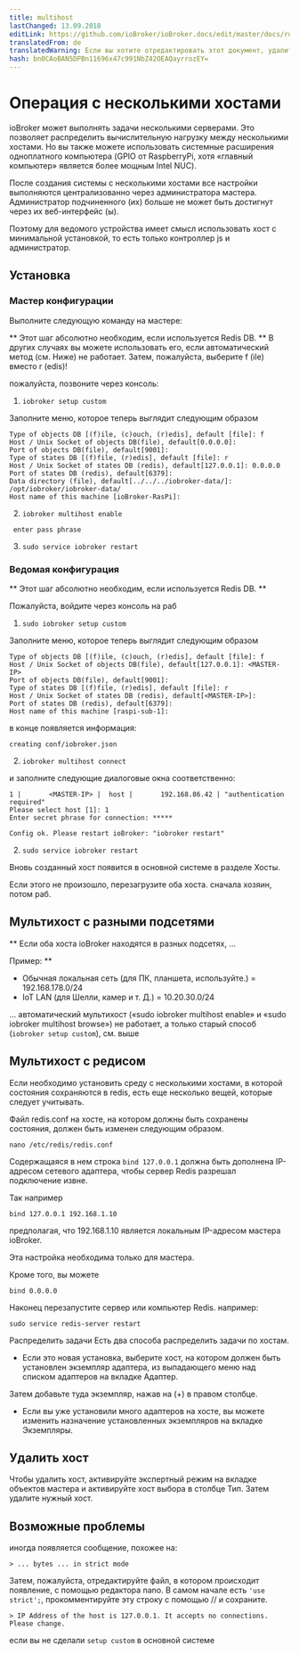 ```yaml
---
title: multihost
lastChanged: 13.09.2018
editLink: https://github.com/ioBroker/ioBroker.docs/edit/master/docs/ru/config/multihost.md
translatedFrom: de
translatedWarning: Если вы хотите отредактировать этот документ, удалите поле «translationFrom», в противном случае этот документ будет снова автоматически переведен
hash: bn0CAoBAN5DPBn11696x47c991NbZ42OEAQayrrozEY=
---
```

# Операция с несколькими хостами
ioBroker может выполнять задачи несколькими серверами. Это позволяет распределить вычислительную нагрузку между несколькими хостами.
Но вы также можете использовать системные расширения одноплатного компьютера (GPIO от RaspberryPi, хотя «главный компьютер» является более мощным Intel NUC).

После создания системы с несколькими хостами все настройки выполняются централизованно через администратора мастера. Администратор подчиненного (их) больше не может быть достигнут через их веб-интерфейс (ы).

Поэтому для ведомого устройства имеет смысл использовать хост с минимальной установкой, то есть только контроллер js и администратор.

## Установка
### Мастер конфигурации
Выполните следующую команду на мастере:

** Этот шаг абсолютно необходим, если используется Redis DB. ** В других случаях вы можете использовать его, если автоматический метод (см. Ниже) не работает. Затем, пожалуйста, выберите f (ile) вместо r (edis)!

пожалуйста, позвоните через консоль:

1. `iobroker setup custom`

Заполните меню, которое теперь выглядит следующим образом

```
Type of objects DB [(f)ile, (c)ouch, (r)edis], default [file]: f
Host / Unix Socket of objects DB(file), default[0.0.0.0]:
Port of objects DB(file), default[9001]:
Type of states DB [(f)file, (r)edis], default [file]: r
Host / Unix Socket of states DB (redis), default[127.0.0.1]: 0.0.0.0
Port of states DB (redis), default[6379]:
Data directory (file), default[../../../iobroker-data/]: /opt/iobroker/iobroker-data/
Host name of this machine [ioBroker-RasPi]:
```

2. `iobroker multihost enable`

``` enter pass phrase```

3. `sudo service iobroker restart`

### Ведомая конфигурация
** Этот шаг абсолютно необходим, если используется Redis DB. **

Пожалуйста, войдите через консоль на раб

1. `sudo iobroker setup custom`

Заполните меню, которое теперь выглядит следующим образом

```
Type of objects DB [(f)ile, (c)ouch, (r)edis], default [file]: f
Host / Unix Socket of objects DB(file), default[127.0.0.1]: <MASTER-IP>
Port of objects DB(file), default[9001]:
Type of states DB [(f)file, (r)edis], default [file]: r
Host / Unix Socket of states DB (redis), default[<MASTER-IP>]:
Port of states DB (redis), default[6379]:
Host name of this machine [raspi-sub-1]:
```

в конце появляется информация:

```
creating conf/iobroker.json
```

2. `iobroker multihost connect`

и заполните следующие диалоговые окна соответственно:

```
1 |       <MASTER-IP> |  host |       192.168.86.42 | "authentication required"
Please select host [1]: 1
Enter secret phrase for connection: *****

Config ok. Please restart ioBroker: "iobroker restart"
```

2. `sudo service iobroker restart`

Вновь созданный хост появится в основной системе в разделе Хосты.

Если этого не произошло, перезагрузите оба хоста. сначала хозяин, потом раб.

## Мультихост с разными подсетями
** Если оба хоста ioBroker находятся в разных подсетях, ...

Пример: **

* Обычная локальная сеть (для ПК, планшета, используйте.) = 192.168.178.0/24
* IoT LAN (для Шелли, камер и т. Д.) = 10.20.30.0/24

... автоматический мультихост («sudo iobroker multihost enable» и «sudo iobroker multihost browse») не работает, а только старый способ (`iobroker setup custom`), см. выше

## Мультихост с редисом
Если необходимо установить среду с несколькими хостами, в которой состояния сохраняются в redis, есть еще несколько вещей, которые следует учитывать.

Файл redis.conf на хосте, на котором должны быть сохранены состояния, должен быть изменен следующим образом.

```
nano /etc/redis/redis.conf
```

Содержащаяся в нем строка `bind 127.0.0.1` должна быть дополнена IP-адресом сетевого адаптера, чтобы сервер Redis разрешал подключение извне.

Так например

```
bind 127.0.0.1 192.168.1.10
```

предполагая, что 192.168.1.10 является локальным IP-адресом мастера ioBroker.

Эта настройка необходима только для мастера.

Кроме того, вы можете

```
bind 0.0.0.0
```

Наконец перезапустите сервер или компьютер Redis. например:

```
sudo service redis-server restart
```

Распределить задачи
Есть два способа распределить задачи по хостам.

* Если это новая установка, выберите хост, на котором должен быть установлен экземпляр адаптера, из выпадающего меню над списком адаптеров на вкладке Адаптер.

Затем добавьте туда экземпляр, нажав на (+) в правом столбце.

* Если вы уже установили много адаптеров на хосте, вы можете изменить назначение установленных экземпляров на вкладке Экземпляры.

## Удалить хост
Чтобы удалить хост, активируйте экспертный режим на вкладке объектов мастера и активируйте хост выбора в столбце Тип. Затем удалите нужный хост.

## Возможные проблемы
иногда появляется сообщение, похожее на:

```> ... bytes ... in strict mode```

Затем, пожалуйста, отредактируйте файл, в котором происходит появление, с помощью редактора nano. В самом начале есть `'use strict';`, прокомментируйте эту строку с помощью // и сохраните.

```> IP Address of the host is 127.0.0.1. It accepts no connections. Please change.```

если вы не сделали ``` setup custom ``` в основной системе